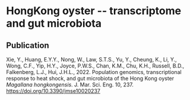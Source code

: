 # HongKong oyster -- transcriptome and gut microbiota

## Publication
Xie, Y., Huang, E.Y.Y., Nong, W., Law, S.T.S., Yu, Y., Cheung, K., Li, Y., Wong, C.F., Yip, H.Y., Joyce, P.W.S., Chan, K.M., Chu, K.H., Russell, B.D., Falkenberg, L.J., Hui, J.H.L., 2022. Population genomics, transcriptional response to heat shock, and gut microbiota of the Hong Kong oyster <i>Magallana hongkongensis</i>. J. Mar. Sci. Eng. 10, 237. https://doi.org/10.3390/jmse10020237

